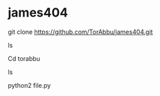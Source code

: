 # james404
git clone https://github.com/TorAbbu/james404.git

ls 

Cd torabbu

ls 

python2 file.py
